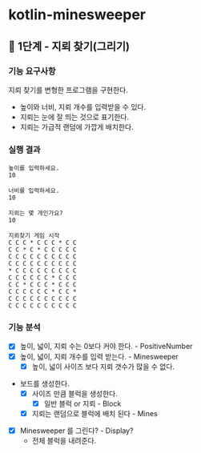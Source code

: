 # kotlin-minesweeper

## 🚀 1단계 - 지뢰 찾기(그리기)

### 기능 요구사항
지뢰 찾기를 변형한 프로그램을 구현한다.
- 높이와 너비, 지뢰 개수를 입력받을 수 있다.
- 지뢰는 눈에 잘 띄는 것으로 표기한다.
- 지뢰는 가급적 랜덤에 가깝게 배치한다.

### 실행 결과
```text
높이를 입력하세요.
10

너비를 입력하세요.
10

지뢰는 몇 개인가요?
10

지뢰찾기 게임 시작
C C C * C C C * C C
C C * C * C C C C C
C C C C C C C C C C
C C C C C C C C C C
* C C C C C C C C C
C C C C C C * C C C
C C * C C C * C C C
C C C C C C * C C *
C C C C C C C C C C
C C C C C C C C C C
```

### 기능 분석
- [x] 높이, 넓이, 지뢰 수는 0보다 커야 한다. - PositiveNumber
- [x] 높이, 넓이, 지뢰 개수를 입력 받는다. - Minesweeper
  - [x] 높이, 넓이 사이즈 보다 지뢰 갯수가 많을 수 없다.
- 보드를 생성한다.
  - [x] 사이즈 만큼 블럭을 생성한다.
    - [x] 일반 블럭 or 지뢰 - Block
  - [x] 지뢰는 랜덤으로 블럭에 배치 된다 - Mines
- [x] Minesweeper 를 그린다? - Display?
  - 전체 블럭을 내려준다.
